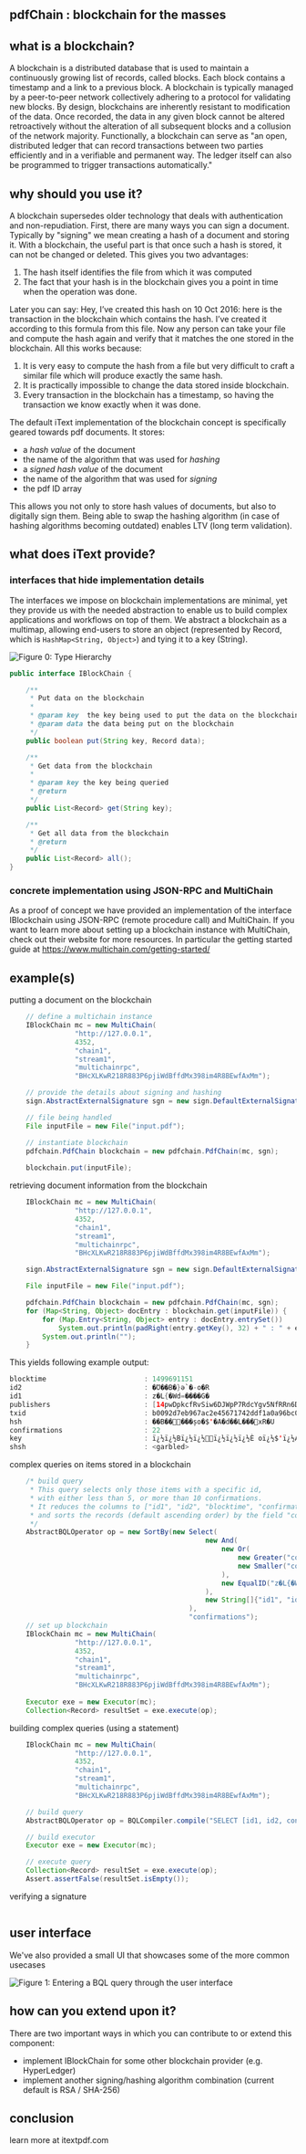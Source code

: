 ﻿## pdfChain : blockchain for the masses


## what is a blockchain?

A blockchain is a distributed database that is used to maintain a continuously growing list of records, called blocks. 
Each block contains a timestamp and a link to a previous block. 
A blockchain is typically managed by a peer-to-peer network collectively adhering to a protocol for validating new blocks. 
By design, blockchains are inherently resistant to modification of the data. 
Once recorded, the data in any given block cannot be altered retroactively without the alteration of all subsequent blocks and a collusion of the network majority. 
Functionally, a blockchain can serve as "an open, distributed ledger that can record transactions between two parties efficiently and in a verifiable and permanent way. 
The ledger itself can also be programmed to trigger transactions automatically."

## why should you use it?

A blockchain supersedes older technology that deals with authentication and non-repudiation.
First, there are many ways you can sign a document.
Typically by "signing" we mean creating a hash of a document and storing it.
With a blockchain, the useful part is that once such a hash is stored, it can not be changed or deleted. This gives you two advantages:

1. The hash itself identifies the file from which it was computed
2. The fact that your hash is in the blockchain gives you a point in time when the operation was done.

Later you can say: 
Hey, I’ve created this hash on 10 Oct 2016: here is the transaction in the blockchain which contains the hash. I’ve created it according to this formula from this file. 
Now any person can take your file and compute the hash again and verify that it matches the one stored in the blockchain. 
All this works because:

1. It is very easy to compute the hash from a file but very difficult to craft a similar file which will produce exactly the same hash.
2. It is practically impossible to change the data stored inside blockchain.
3. Every transaction in the blockchain has a timestamp, so having the transaction we know exactly when it was done.

The default iText implementation of the blockchain concept is specifically geared towards pdf documents. It stores:
 - a *hash value* of the document
 - the name of the algorithm that was used for *hashing*
 - a *signed hash value* of the document
 - the name of the algorithm that was used for *signing*
 - the pdf ID array
 
This allows you not only to store hash values of documents, but also to digitally sign them.
Being able to swap the hashing algorithm (in case of hashing algorithms becoming outdated) enables LTV (long term validation).

## what does iText provide?

### interfaces that hide implementation details

The interfaces we impose on blockchain implementations are minimal, yet they provide us with the needed abstraction to enable us to build complex applications and workflows on top of them.
We abstract a blockchain as a multimap, allowing end-users to store an object (represented by Record, which is `HashMap<String, Object>`) and tying it to a key (String).

![Figure 0: Type Hierarchy](type_hierarchy.png)

```java
public interface IBlockChain {

    /**
     * Put data on the blockchain
     *
     * @param key  the key being used to put the data on the blockchain
     * @param data the data being put on the blockchain
     */
    public boolean put(String key, Record data);

    /**
     * Get data from the blockchain
     *
     * @param key the key being queried
     * @return
     */
    public List<Record> get(String key);

    /**
     * Get all data from the blockchain
     * @return
     */
    public List<Record> all();
}
```

### concrete implementation using JSON-RPC and MultiChain

As a proof of concept we have provided an implementation of the interface IBlockchain using JSON-RPC (remote procedure call) and MultiChain.
If you want to learn more about setting up a blockchain instance with MultiChain, check out their website for more resources.
In particular the getting started guide at https://www.multichain.com/getting-started/

## example(s)

putting a document on the blockchain
```java
	// define a multichain instance
	IBlockChain mc = new MultiChain(
                "http://127.0.0.1",
                4352,
                "chain1",
                "stream1",
                "multichainrpc",
                "BHcXLKwR218R883P6pjiWdBffdMx398im4R8BEwfAxMm");

	// provide the details about signing and hashing
	sign.AbstractExternalSignature sgn = new sign.DefaultExternalSignature(new File("path_to_keystore"), "demo", "password");

	// file being handled
	File inputFile = new File("input.pdf");

	// instantiate blockchain
	pdfchain.PdfChain blockchain = new pdfchain.PdfChain(mc, sgn);
	
	blockchain.put(inputFile);
```

retrieving document information from the blockchain
```java
	IBlockChain mc = new MultiChain(
                "http://127.0.0.1",
                4352,
                "chain1",
                "stream1",
                "multichainrpc",
                "BHcXLKwR218R883P6pjiWdBffdMx398im4R8BEwfAxMm");

	sign.AbstractExternalSignature sgn = new sign.DefaultExternalSignature(new File("path_to_keystore"), "demo", "password");

	File inputFile = new File("input.pdf");

	pdfchain.PdfChain blockchain = new pdfchain.PdfChain(mc, sgn);
	for (Map<String, Object> docEntry : blockchain.get(inputFile)) {
		for (Map.Entry<String, Object> entry : docEntry.entrySet())
			System.out.println(padRight(entry.getKey(), 32) + " : " + entry.getValue());
		System.out.println("");
	}
```

This yields following example output:
```java
blocktime                        : 1499691151
id2                              : �Ʊ��B�}ә`�-o�R
id1                              : z�L{�Wd=����G�
publishers                       : [14pwDpkcfRvSiw6DJWpP7RdcYgv5NfRRn6Dudr]
txid                             : b0092d7eb967ac2e45671742ddf1a0a96bc049a4bbfe3528888b6d9ff396b7a2
hsh                              : ��B�����șo�$'�A�d��L���xR�U
confirmations                    : 22
key                              : ï¿½ï¿½Bï¿½ï¿½ï¿½ï¿½ï¿½È oï¿½$'ï¿½Aï¿½dï¿½ï¿½Lï¿½ï¿½ï¿½xRï¿½U
shsh                             : <garbled>
```

complex queries on items stored in a blockchain

```java
	/* build query
	 * This query selects only those items with a specific id,
	 * with either less than 5, or more than 10 confirmations.
	 * It reduces the columns to ["id1", "id2", "blocktime", "confirmations"]
	 * and sorts the records (default ascending order) by the field "confirmations"
	 */
	AbstractBQLOperator op = new SortBy(new Select(
                                                new And(
                                                    new Or(
                                                        new Greater("confirmations", 10),
                                                        new Smaller("confirmations", 5)
                                                    ),
                                                    new EqualID("z�L{�Wd=��\u007F\u0010��G�")
                                                ),
                                                new String[]{"id1", "id2", "blocktime", "confirmations"}
                                            ),
                                            "confirmations");
	// set up blockchain
	IBlockChain mc = new MultiChain(
                "http://127.0.0.1",
                4352,
                "chain1",
                "stream1",
                "multichainrpc",
                "BHcXLKwR218R883P6pjiWdBffdMx398im4R8BEwfAxMm");
				
	Executor exe = new Executor(mc);
	Collection<Record> resultSet = exe.execute(op);
```

building complex queries (using a statement)
```java
	IBlockChain mc = new MultiChain(
                "http://127.0.0.1",
                4352,
                "chain1",
                "stream1",
                "multichainrpc",
                "BHcXLKwR218R883P6pjiWdBffdMx398im4R8BEwfAxMm");

	// build query
	AbstractBQLOperator op = BQLCompiler.compile("SELECT [id1, id2, confirmations,hsh]( confirmations > 10 AND confirmations < 50 ) SORT confirmations");

	// build executor
	Executor exe = new Executor(mc);

	// execute query
	Collection<Record> resultSet = exe.execute(op);
	Assert.assertFalse(resultSet.isEmpty());
```

verifying a signature
```java
```

## user interface

We've also provided a small UI that showcases some of the more common  usecases

![Figure 1: Entering a BQL query through the user interface](bql_example.png)

## how can you extend upon it?

There are two important ways in which you can contribute to or extend this component:
 - implement IBlockChain for some other blockchain provider (e.g. HyperLedger)
 - implement another signing/hashing algorithm combination (current default is RSA / SHA-256)

## conclusion

learn more at itextpdf.com
